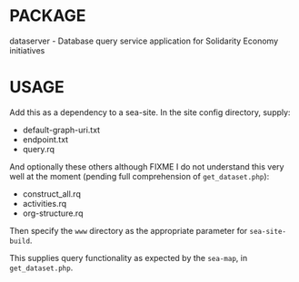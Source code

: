 # PACKAGE

dataserver - Database query service application for Solidarity Economy initiatives

# USAGE

Add this as a dependency to a sea-site. In the site config directory, supply:

 - default-graph-uri.txt
 - endpoint.txt
 - query.rq

And optionally these others although FIXME I do not understand this
very well at the moment (pending full comprehension of
`get_dataset.php`):

 - construct_all.rq
 - activities.rq
 - org-structure.rq
 
Then specify the `www` directory as the appropriate parameter for
`sea-site-build`.
 
This supplies query functionality as expected by the `sea-map`, in
`get_dataset.php`.


